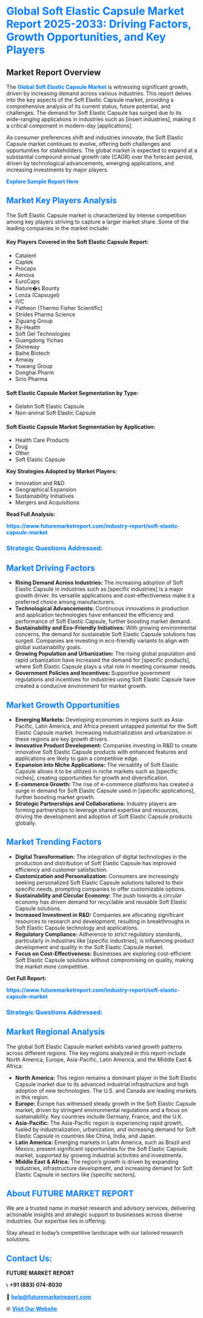 <h1 style="color: #007BFF;">Global Soft Elastic Capsule Market Report 2025-2033: Driving Factors, Growth Opportunities, and Key Players</h1>

<section id="overview">
<h2>Market Report Overview</h2>
<p>The <a href="https://www.futuremarketreport.com/industry-report/soft-elastic-capsule-market" style="color: #007BFF; text-decoration: none;"><strong>Global Soft Elastic Capsule Market</strong></a> is witnessing significant growth, driven by increasing demand across various industries. This report delves into the key aspects of the Soft Elastic Capsule market, providing a comprehensive analysis of its current status, future potential, and challenges. The demand for Soft Elastic Capsule has surged due to its wide-ranging applications in industries such as [insert industries], making it a critical component in modern-day [applications].</p>
<p>As consumer preferences shift and industries innovate, the Soft Elastic Capsule market continues to evolve, offering both challenges and opportunities for stakeholders. The global market is expected to expand at a substantial compound annual growth rate (CAGR) over the forecast period, driven by technological advancements, emerging applications, and increasing investments by major players.</p>
</section>

<section id="overview">
<p><a href="https://www.futuremarketreport.com/request-sample/reportId=122375" style="color: #007BFF; text-decoration: none;"><strong>Explore Sample Report Here</strong></a></p>
</section>

<section id="key-players">
<h2 style="color: #007BFF;">Market Key Players Analysis</h2>
<p>The Soft Elastic Capsule market is characterized by intense competition among key players striving to capture a larger market share. Some of the leading companies in the market include:</p>
<h4>Key Players Covered in the Soft Elastic Capsule Report:</h4>
<ul><li>Catalent</li><li>Captek</li><li>Procaps</li><li>Aenova</li><li>EuroCaps</li><li>Nature�s Bounty</li><li>Lonza (Capsugel)</li><li>IVC</li><li>Patheon (Thermo Fisher Scientific)</li><li>Strides Pharma Science</li><li>Ziguang Group</li><li>By-Health</li><li>Soft Gel Technologies</li><li>Guangdong Yichao</li><li>Shineway</li><li>Baihe Biotech</li><li>Amway</li><li>Yuwang Group</li><li>Donghai Pharm</li><li>Sirio Pharma</li></ul>
<h4>Soft Elastic Capsule Market Segmentation by Type:</h4>
<ul><li>Gelatin Soft Elastic Capsule</li><li>Non-animal Soft Elastic Capsule</li></ul>

<h4>Soft Elastic Capsule Market Segmentation by Application:</h4>
<ul><li>Health Care Products</li><li>Drug</li><li>Other</li><li>Soft Elastic Capsule</li></ul>
<p><strong>Key Strategies Adopted by Market Players:</strong></p>
<ul>
<li>Innovation and R&D</li>
<li>Geographical Expansion</li>
<li>Sustainability Initiatives</li>
<li>Mergers and Acquisitions</li>
</ul>
</section>

<section>
<p><strong>Read Full Analysis: </strong></p><a href="https://www.futuremarketreport.com/industry-report/soft-elastic-capsule-market" style="color: #007BFF; text-decoration: none;"><strong>https://www.futuremarketreport.com/industry-report/soft-elastic-capsule-market</strong></a>
<h3 style="color: #007BFF;">Strategic Questions Addressed:</h3>
</section>

<section id="driving-factors">
<h2 style="color: #007BFF;">Market Driving Factors</h2>
<ul>
<li><strong>Rising Demand Across Industries:</strong> The increasing adoption of Soft Elastic Capsule in industries such as [specific industries] is a major growth driver. Its versatile applications and cost-effectiveness make it a preferred choice among manufacturers.</li>
<li><strong>Technological Advancements:</strong> Continuous innovations in production and application technologies have enhanced the efficiency and performance of Soft Elastic Capsule, further boosting market demand.</li>
<li><strong>Sustainability and Eco-Friendly Initiatives:</strong> With growing environmental concerns, the demand for sustainable Soft Elastic Capsule solutions has surged. Companies are investing in eco-friendly variants to align with global sustainability goals.</li>
<li><strong>Growing Population and Urbanization:</strong> The rising global population and rapid urbanization have increased the demand for [specific products], where Soft Elastic Capsule plays a vital role in meeting consumer needs.</li>
<li><strong>Government Policies and Incentives:</strong> Supportive government regulations and incentives for industries using Soft Elastic Capsule have created a conducive environment for market growth.</li>
</ul>
</section>

<section id="growth-opportunities">
<h2 style="color: #007BFF;">Market Growth Opportunities</h2>
<ul>
<li><strong>Emerging Markets:</strong> Developing economies in regions such as Asia-Pacific, Latin America, and Africa present untapped potential for the Soft Elastic Capsule market. Increasing industrialization and urbanization in these regions are key growth drivers.</li>
<li><strong>Innovative Product Development:</strong> Companies investing in R&D to create innovative Soft Elastic Capsule products with enhanced features and applications are likely to gain a competitive edge.</li>
<li><strong>Expansion into Niche Applications:</strong> The versatility of Soft Elastic Capsule allows it to be utilized in niche markets such as [specific niches], creating opportunities for growth and diversification.</li>
<li><strong>E-commerce Growth:</strong> The rise of e-commerce platforms has created a surge in demand for Soft Elastic Capsule used in [specific applications], further boosting market growth.</li>
<li><strong>Strategic Partnerships and Collaborations:</strong> Industry players are forming partnerships to leverage shared expertise and resources, driving the development and adoption of Soft Elastic Capsule products globally.</li>
</ul>
</section>

<section id="trending-factors">
<h2 style="color: #007BFF;">Market Trending Factors</h2>
<ul>
<li><strong>Digital Transformation:</strong> The integration of digital technologies in the production and distribution of Soft Elastic Capsule has improved efficiency and customer satisfaction.</li>
<li><strong>Customization and Personalization:</strong> Consumers are increasingly seeking personalized Soft Elastic Capsule solutions tailored to their specific needs, prompting companies to offer customizable options.</li>
<li><strong>Sustainability and Circular Economy:</strong> The push towards a circular economy has driven demand for recyclable and reusable Soft Elastic Capsule solutions.</li>
<li><strong>Increased Investment in R&D:</strong> Companies are allocating significant resources to research and development, resulting in breakthroughs in Soft Elastic Capsule technology and applications.</li>
<li><strong>Regulatory Compliance:</strong> Adherence to strict regulatory standards, particularly in industries like [specific industries], is influencing product development and quality in the Soft Elastic Capsule market.</li>
<li><strong>Focus on Cost-Effectiveness:</strong> Businesses are exploring cost-efficient Soft Elastic Capsule solutions without compromising on quality, making the market more competitive.</li>
</ul>
</section>

<section>
<p><strong>Get Full Report: </strong></p><a href="https://www.futuremarketreport.com/industry-report/soft-elastic-capsule-market" style="color: #007BFF; text-decoration: none;"><strong>https://www.futuremarketreport.com/industry-report/soft-elastic-capsule-market</strong></a>
<h3 style="color: #007BFF;">Strategic Questions Addressed:</h3>
</section>


<section id="regional-analysis">
<h2 style="color: #007BFF;">Market Regional Analysis</h2>
<p>The global Soft Elastic Capsule market exhibits varied growth patterns across different regions. The key regions analyzed in this report include North America, Europe, Asia-Pacific, Latin America, and the Middle East & Africa:</p>
<ul>
<li><strong>North America:</strong> This region remains a dominant player in the Soft Elastic Capsule market due to its advanced industrial infrastructure and high adoption of new technologies. The U.S. and Canada are leading markets in this region.</li>
<li><strong>Europe:</strong> Europe has witnessed steady growth in the Soft Elastic Capsule market, driven by stringent environmental regulations and a focus on sustainability. Key countries include Germany, France, and the U.K.</li>
<li><strong>Asia-Pacific:</strong> The Asia-Pacific region is experiencing rapid growth, fueled by industrialization, urbanization, and increasing demand for Soft Elastic Capsule in countries like China, India, and Japan.</li>
<li><strong>Latin America:</strong> Emerging markets in Latin America, such as Brazil and Mexico, present significant opportunities for the Soft Elastic Capsule market, supported by growing industrial activities and investments.</li>
<li><strong>Middle East & Africa:</strong> The region’s growth is driven by expanding industries, infrastructure development, and increasing demand for Soft Elastic Capsule in sectors like [specific sectors].</li>
</ul>
</section>

<footer>
<h2 style="color: #007BFF;">About FUTURE MARKET REPORT</h2>
<p>We are a trusted name in market research and advisory services, delivering actionable insights and strategic support to businesses across diverse industries. Our expertise lies in offering:</p>

<p>Stay ahead in today’s competitive landscape with our tailored research solutions.</p>

<h2 style="color: #007BFF;">Contact Us:</h2>
<p><strong>FUTURE MARKET REPORT</strong></p>
<p>📞 <strong>+91 (883) 074-8030</strong></p>
<p>📧 <strong><a href="mailto:help@futuremarketreport.com" style="color: #007BFF;">help@futuremarketreport.com</a></strong></p>
<p>🌐 <strong><a href="https://www.futuremarketreport.com/" style="color: #007BFF;">Visit Our Website</a></strong></p>
</footer>